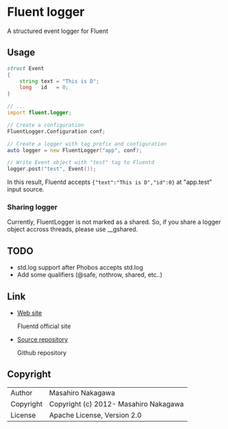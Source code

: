 # Fluent logger

A structured event logger for Fluent

## Usage

```d
struct Event
{
    string text = "This is D";
    long   id   = 0;
}

// ...
import fluent.logger;

// Create a configuration
FluentLogger.Configuration conf;

// Create a logger with tag prefix and configuration
auto logger = new FluentLogger("app", conf);

// Write Event object with "test" tag to Fluentd 
logger.post("test", Event());
```

In this result, Fluentd accepts ```{"text":"This is D","id":0}``` at "app.test" input source.

### Sharing logger

Currently, FluentLogger is not marked as a shared.
So, if you share a logger object accross threads, please use __gshared.

## TODO

* std.log support after Phobos accepts std.log
* Add some qualifiers (@safe, nothrow, shared, etc..)

## Link

* [Web site](http://fluentd.org/)

  Fluentd official site

* [Source repository](https://github.com/fluent/fluent-logger-d)

  Github repository

## Copyright

<table>
  <tr>
    <td>Author</td><td>Masahiro Nakagawa <repeatedly@gmail.com></td>
  </tr>
  <tr>
    <td>Copyright</td><td>Copyright (c) 2012- Masahiro Nakagawa</td>
  </tr>
  <tr>
    <td>License</td><td>Apache License, Version 2.0</td>
  </tr>
</table>
